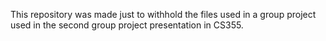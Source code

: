 This repository was made just to withhold the files used in a group project used in the second group project presentation in CS355.

